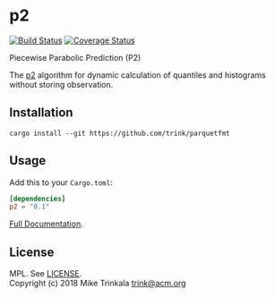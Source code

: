 # p2

[![Build Status](https://travis-ci.org/trink/p2.svg?branch=master)](https://travis-ci.org/trink/p2)
[![Coverage Status](https://coveralls.io/repos/github/trink/p2/badge.svg?branch=master)](https://coveralls.io/github/trink/p2?branch=master)

Piecewise Parabolic Prediction (P2)

The [p2](http://www.cs.wustl.edu/~jain/papers/ftp/psqr.pdf) algorithm for
dynamic calculation of quantiles and histograms without storing observation.

## Installation

```
cargo install --git https://github.com/trink/parquetfmt

```
## Usage

Add this to your `Cargo.toml`:

```toml
[dependencies]
p2 = "0.1"
```

[Full Documentation](https://trink.github.io/p2).


## License

MPL. See [LICENSE](LICENSE).  
Copyright (c) 2018 Mike Trinkala <trink@acm.org>

